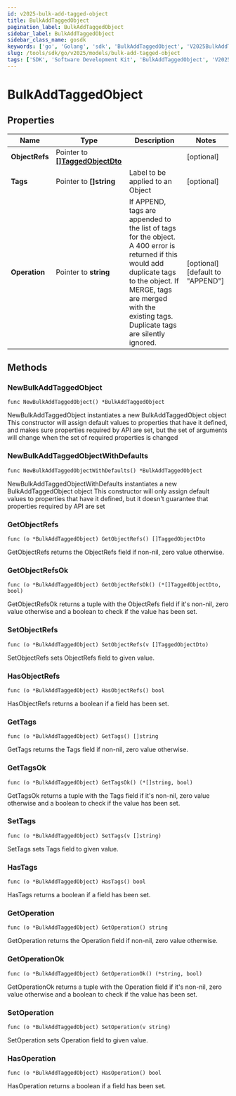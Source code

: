 ```yaml
---
id: v2025-bulk-add-tagged-object
title: BulkAddTaggedObject
pagination_label: BulkAddTaggedObject
sidebar_label: BulkAddTaggedObject
sidebar_class_name: gosdk
keywords: ['go', 'Golang', 'sdk', 'BulkAddTaggedObject', 'V2025BulkAddTaggedObject'] 
slug: /tools/sdk/go/v2025/models/bulk-add-tagged-object
tags: ['SDK', 'Software Development Kit', 'BulkAddTaggedObject', 'V2025BulkAddTaggedObject']
---
```


# BulkAddTaggedObject

## Properties

Name | Type | Description | Notes
------------ | ------------- | ------------- | -------------
**ObjectRefs** | Pointer to [**[]TaggedObjectDto**](tagged-object-dto) |  | [optional] 
**Tags** | Pointer to **[]string** | Label to be applied to an Object | [optional] 
**Operation** | Pointer to **string** | If APPEND, tags are appended to the list of tags for the object. A 400 error is returned if this would add duplicate tags to the object.  If MERGE, tags are merged with the existing tags. Duplicate tags are silently ignored. | [optional] [default to "APPEND"]

## Methods

### NewBulkAddTaggedObject

`func NewBulkAddTaggedObject() *BulkAddTaggedObject`

NewBulkAddTaggedObject instantiates a new BulkAddTaggedObject object
This constructor will assign default values to properties that have it defined,
and makes sure properties required by API are set, but the set of arguments
will change when the set of required properties is changed

### NewBulkAddTaggedObjectWithDefaults

`func NewBulkAddTaggedObjectWithDefaults() *BulkAddTaggedObject`

NewBulkAddTaggedObjectWithDefaults instantiates a new BulkAddTaggedObject object
This constructor will only assign default values to properties that have it defined,
but it doesn't guarantee that properties required by API are set

### GetObjectRefs

`func (o *BulkAddTaggedObject) GetObjectRefs() []TaggedObjectDto`

GetObjectRefs returns the ObjectRefs field if non-nil, zero value otherwise.

### GetObjectRefsOk

`func (o *BulkAddTaggedObject) GetObjectRefsOk() (*[]TaggedObjectDto, bool)`

GetObjectRefsOk returns a tuple with the ObjectRefs field if it's non-nil, zero value otherwise
and a boolean to check if the value has been set.

### SetObjectRefs

`func (o *BulkAddTaggedObject) SetObjectRefs(v []TaggedObjectDto)`

SetObjectRefs sets ObjectRefs field to given value.

### HasObjectRefs

`func (o *BulkAddTaggedObject) HasObjectRefs() bool`

HasObjectRefs returns a boolean if a field has been set.

### GetTags

`func (o *BulkAddTaggedObject) GetTags() []string`

GetTags returns the Tags field if non-nil, zero value otherwise.

### GetTagsOk

`func (o *BulkAddTaggedObject) GetTagsOk() (*[]string, bool)`

GetTagsOk returns a tuple with the Tags field if it's non-nil, zero value otherwise
and a boolean to check if the value has been set.

### SetTags

`func (o *BulkAddTaggedObject) SetTags(v []string)`

SetTags sets Tags field to given value.

### HasTags

`func (o *BulkAddTaggedObject) HasTags() bool`

HasTags returns a boolean if a field has been set.

### GetOperation

`func (o *BulkAddTaggedObject) GetOperation() string`

GetOperation returns the Operation field if non-nil, zero value otherwise.

### GetOperationOk

`func (o *BulkAddTaggedObject) GetOperationOk() (*string, bool)`

GetOperationOk returns a tuple with the Operation field if it's non-nil, zero value otherwise
and a boolean to check if the value has been set.

### SetOperation

`func (o *BulkAddTaggedObject) SetOperation(v string)`

SetOperation sets Operation field to given value.

### HasOperation

`func (o *BulkAddTaggedObject) HasOperation() bool`

HasOperation returns a boolean if a field has been set.


